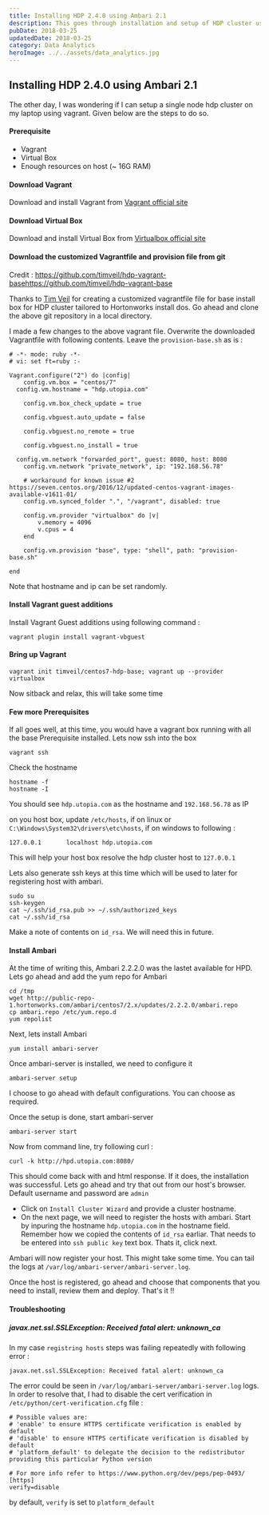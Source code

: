 ```yaml
---
title: Installing HDP 2.4.0 using Ambari 2.1
description: This goes through installation and setup of HDP cluster using vagrant
pubDate: 2018-03-25
updatedDate: 2018-03-25
category: Data Analytics
heroImage: ../../assets/data_analytics.jpg
---
```


## Installing HDP 2.4.0 using Ambari 2.1

The other day, I was wondering if I can setup a single node hdp cluster on my laptop using vagrant. Given below are the steps to do so.

#### Prerequisite

* Vagrant
* Virtual Box
* Enough resources on host (~ 16G RAM)

#### Download Vagrant

Download and install Vagrant from [Vagrant official site](https://www.vagrantup.com/downloads.html)

#### Download Virtual Box

Download and install Virtual Box from [Virtualbox official site](https://www.virtualbox.org/wiki/Downloads)

#### Download the customized Vagrantfile and provision file from git

Credit : https://github.com/timveil/hdp-vagrant-basehttps://github.com/timveil/hdp-vagrant-base

Thanks to [Tim Veil](https://github.com/timveil) for creating a customized vagrantfile file for base install box for HDP cluster tailored to
Hortonworks install dos. Go ahead and clone the above git repository in a local directory.

I made a few changes to the above vagrant file. Overwrite the downloaded Vagrantfile with following contents. Leave the `provision-base.sh` as is :

    # -*- mode: ruby -*-
    # vi: set ft=ruby :-

    Vagrant.configure("2") do |config|
        config.vm.box = "centos/7"
      config.vm.hostname = "hdp.utopia.com"

        config.vm.box_check_update = true

        config.vbguest.auto_update = false

        config.vbguest.no_remote = true

        config.vbguest.no_install = true

      config.vm.network "forwarded_port", guest: 8080, host: 8080
        config.vm.network "private_network", ip: "192.168.56.78"

        # workaround for known issue #2 https://seven.centos.org/2016/12/updated-centos-vagrant-images-available-v1611-01/
        config.vm.synced_folder ".", "/vagrant", disabled: true

        config.vm.provider "virtualbox" do |v|
            v.memory = 4096
            v.cpus = 4
        end

        config.vm.provision "base", type: "shell", path: "provision-base.sh"

    end

Note that hostname and ip can be set randomly.

#### Install Vagrant guest additions

Install Vagrant Guest additions using following command :

    vagrant plugin install vagrant-vbguest

#### Bring up Vagrant

    vagrant init timveil/centos7-hdp-base; vagrant up --provider virtualbox

Now sitback and relax, this will take some time

#### Few more Prerequisites

If all goes well, at this time, you would have a vagrant box running with all the base Prerequisite installed. Lets now ssh into the box

    vagrant ssh

Check the hostname

    hostname -f
    hostname -I

You should see `hdp.utopia.com` as the hostname and `192.168.56.78` as IP

on you host box, update `/etc/hosts`, if on linux or `C:\Windows\System32\drivers\etc\hosts`, if on windows to following :

    127.0.0.1       localhost hdp.utopia.com

This will help your host box resolve the hdp cluster host to `127.0.0.1`

Lets also generate ssh keys at this time which will be used to later for registering host with ambari.

    sudo su
    ssh-keygen
    cat ~/.ssh/id_rsa.pub >> ~/.ssh/authorized_keys
    cat ~/.ssh/id_rsa

Make a note of contents on `id_rsa`. We will need this in future.

#### Install Ambari

At the time of writing this, Ambari 2.2.2.0 was the lastet available for HPD. Lets go ahead and add the yum repo for Ambari

    cd /tmp
    wget http://public-repo-1.hortonworks.com/ambari/centos7/2.x/updates/2.2.2.0/ambari.repo
    cp ambari.repo /etc/yum.repo.d
    yum repolist

Next, lets install Ambari

    yum install ambari-server

Once ambari-server is installed, we need to configure it

    ambari-server setup

I choose to go ahead with default configurations. You can choose as required.

Once the setup is done, start ambari-server

    ambari-server start

Now from command line, try following curl :

    curl -k http://hpd.utopia.com:8080/

This should come back with and html response. If it does, the installation was successful. Lets go ahead and try that out from our host's browser. Default username and password are `admin`

* Click on `Install Cluster Wizard` and provide a cluster hostname.
* On the next page, we will need to register the hosts with ambari. Start by inpuring the hostname `hdp.utopia.com` in the hostname field. Remember how we copied the contents of `id_rsa` earliar. That needs to be entered into `ssh public key` text box. Thats it, click next.

Ambari will now register your host. This might take some time. You can tail the logs at `/var/log/ambari-server/ambari-server.log`.

Once the host is registered, go ahead and choose that components that you need to install, review them and deploy. That's it !!

#### Troubleshooting

##### javax.net.ssl.SSLException: Received fatal alert: unknown_ca

In my case `registring hosts` steps was failing repeatedly with following error :

    javax.net.ssl.SSLException: Received fatal alert: unknown_ca

The error could be seen in `/var/log/ambari-server/ambari-server.log` logs. In order to resolve that, I had to disable the cert verification in `/etc/python/cert-verification.cfg` file :

    # Possible values are:
    # 'enable' to ensure HTTPS certificate verification is enabled by default
    # 'disable' to ensure HTTPS certificate verification is disabled by default
    # 'platform_default' to delegate the decision to the redistributor providing this particular Python version

    # For more info refer to https://www.python.org/dev/peps/pep-0493/
    [https]
    verify=disable

by default, `verify` is set to `platform_default`